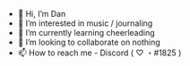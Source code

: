 - 👋 Hi, I’m Dan
- 👀 I’m interested in music / journaling
- 🌱 I’m currently learning cheerleading
- 💞️ I’m looking to collaborate on nothing
- 📫 How to reach me - Discord ( ♡ ・#1825 ) 

<!---
D44NNN/D44NNN is a ✨ special ✨ repository because its `README.md` (this file) appears on your GitHub profile.
You can click the Preview link to take a look at your changes.
--->
